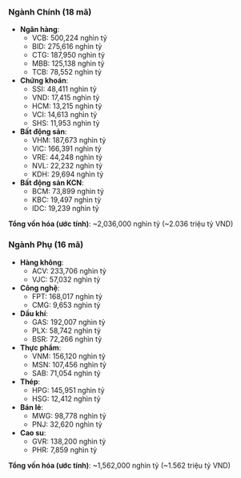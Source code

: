 ### Ngành Chính (18 mã)

- **Ngân hàng**:
  - VCB: 500,224 nghìn tỷ
  - BID: 275,616 nghìn tỷ
  - CTG: 187,950 nghìn tỷ
  - MBB: 125,138 nghìn tỷ
  - TCB: 78,552 nghìn tỷ
- **Chứng khoán**:
  - SSI: 48,411 nghìn tỷ
  - VND: 17,415 nghìn tỷ
  - HCM: 13,215 nghìn tỷ
  - VCI: 14,613 nghìn tỷ
  - SHS: 11,953 nghìn tỷ
- **Bất động sản**:
  - VHM: 187,673 nghìn tỷ
  - VIC: 166,391 nghìn tỷ
  - VRE: 44,248 nghìn tỷ
  - NVL: 22,232 nghìn tỷ
  - KDH: 29,694 nghìn tỷ
- **Bất động sản KCN**:
  - BCM: 73,899 nghìn tỷ
  - KBC: 19,497 nghìn tỷ
  - IDC: 19,239 nghìn tỷ

**Tổng vốn hóa (ước tính)**: ~2,036,000 nghìn tỷ (~2.036 triệu tỷ VND)

### Ngành Phụ (16 mã)

- **Hàng không**:
  - ACV: 233,706 nghìn tỷ
  - VJC: 57,032 nghìn tỷ
- **Công nghệ**:
  - FPT: 168,017 nghìn tỷ
  - CMG: 9,653 nghìn tỷ
- **Dầu khí**:
  - GAS: 192,007 nghìn tỷ
  - PLX: 58,742 nghìn tỷ
  - BSR: 72,266 nghìn tỷ
- **Thực phẩm**:
  - VNM: 156,120 nghìn tỷ
  - MSN: 107,456 nghìn tỷ
  - SAB: 71,054 nghìn tỷ
- **Thép**:
  - HPG: 145,951 nghìn tỷ
  - HSG: 12,412 nghìn tỷ
- **Bán lẻ**:
  - MWG: 98,778 nghìn tỷ
  - PNJ: 32,620 nghìn tỷ
- **Cao su**:
  - GVR: 138,200 nghìn tỷ
  - PHR: 7,859 nghìn tỷ

**Tổng vốn hóa (ước tính)**: ~1,562,000 nghìn tỷ (~1.562 triệu tỷ VND)
